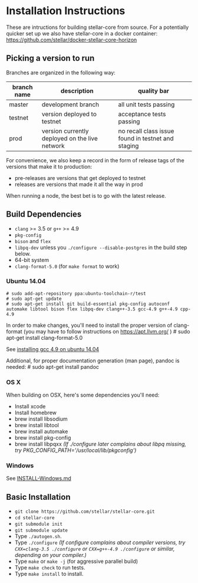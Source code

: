 Installation Instructions
==================
These are intructions for building stellar-core from source. For a potentially quicker set up we also have stellar-core in a docker container: https://github.com/stellar/docker-stellar-core-horizon

## Picking a version to run

Branches are organized in the following way:

| branch name | description | quality bar |
| ----------- | ----------- | ----------- |
| master      | development branch | all unit tests passing |
| testnet     | version deployed to testnet | acceptance tests passing |
| prod        | version currently deployed on the live network | no recall class issue found in testnet and staging |

For convenience, we also keep a record in the form of release tags of the
 versions that make it to production:
 * pre-releases are versions that get deployed to testnet
 * releases are versions that made it all the way in prod

When running a node, the best bet is to go with the latest release.

## Build Dependencies

- `clang` >= 3.5 or `g++` >= 4.9
- `pkg-config`
- `bison` and `flex`
- `libpq-dev` unless you `./configure --disable-postgres` in the build step below.
- 64-bit system
- `clang-format-5.0` (for `make format` to work)

### Ubuntu 14.04

    # sudo add-apt-repository ppa:ubuntu-toolchain-r/test
    # sudo apt-get update
    # sudo apt-get install git build-essential pkg-config autoconf automake libtool bison flex libpq-dev clang++-3.5 gcc-4.9 g++-4.9 cpp-4.9

In order to make changes, you'll need to install the proper version of clang-format (you may have to follow instructions on https://apt.llvm.org/ )
    # sudo apt-get install clang-format-5.0

See [installing gcc 4.9 on ubuntu 14.04](http://askubuntu.com/questions/428198/getting-installing-gcc-g-4-9-on-ubuntu)

Additional, for proper documentation generation (man page), pandoc is needed:
    # sudo apt-get install pandoc

### OS X
When building on OSX, here's some dependencies you'll need:
- Install xcode
- Install homebrew
- brew install libsodium
- brew install libtool
- brew install automake
- brew install pkg-config
- brew install libpqxx *(If ./configure later complains about libpq missing, try PKG_CONFIG_PATH='/usr/local/lib/pkgconfig')*

### Windows
See [INSTALL-Windows.md](INSTALL-Windows.md)

## Basic Installation

- `git clone https://github.com/stellar/stellar-core.git`
- `cd stellar-core`
- `git submodule init`
- `git submodule update`
- Type `./autogen.sh`.
- Type `./configure`   *(If configure complains about compiler versions, try `CXX=clang-3.5 ./configure` or `CXX=g++-4.9 ./configure` or similar, depending on your compiler.)*
- Type `make` or `make -j` (for aggressive parallel build)
- Type `make check` to run tests.
- Type `make install` to install.

